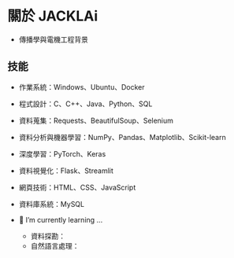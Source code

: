 # 關於 JACKLAi

- 傳播學與電機工程背景

## 技能

- 作業系統：Windows、Ubuntu、Docker
- 程式設計：C、C++、Java、Python、SQL
- 資料蒐集：Requests、BeautifulSoup、Selenium 
- 資料分析與機器學習：NumPy、Pandas、Matplotlib、Scikit-learn
- 深度學習：PyTorch、Keras
- 資料視覺化：Flask、Streamlit
- 網頁技術：HTML、CSS、JavaScript
- 資料庫系統：MySQL

- 🌱 I’m currently learning ...
  - 資料探勘：
  - 自然語言處理：

<!--
**JackLaiplus/JackLaiplus** is a ✨ _special_ ✨ repository because its `README.md` (this file) appears on your GitHub profile.

Here are some ideas to get you started:

## Hi there 👋

- 🔭 I’m currently working on ...
- 🌱 I’m currently learning ...
- 👯 I’m looking to collaborate on ...
- 🤔 I’m looking for help with ...
- 💬 Ask me about ...
- 📫 How to reach me: ...
- 😄 Pronouns: ...
- ⚡ Fun fact: ...
-->
